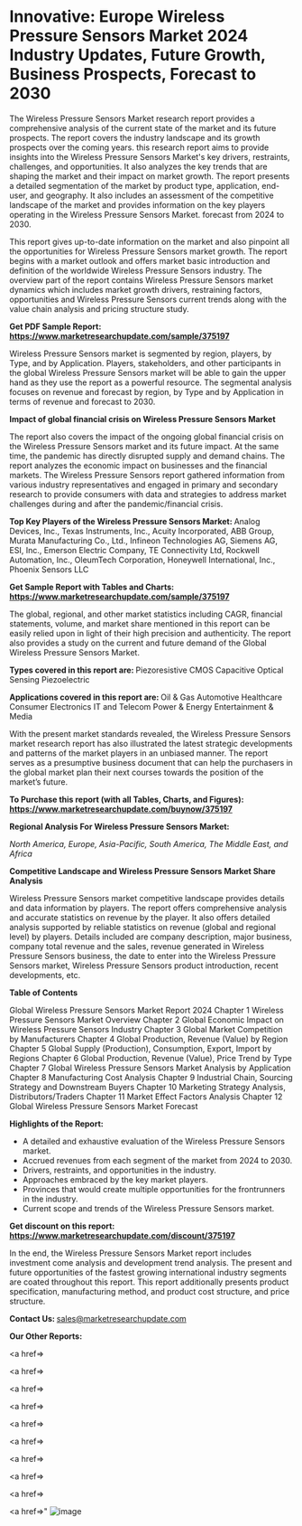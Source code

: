 # Innovative: Europe Wireless Pressure Sensors Market 2024 Industry Updates, Future Growth, Business Prospects, Forecast to 2030

The Wireless Pressure Sensors Market research report provides a comprehensive analysis of the current state of the market and its future prospects. The report covers the industry landscape and its growth prospects over the coming years. this research report aims to provide insights into the Wireless Pressure Sensors Market's key drivers, restraints, challenges, and opportunities. It also analyzes the key trends that are shaping the market and their impact on market growth. The report presents a detailed segmentation of the market by product type, application, end-user, and geography. It also includes an assessment of the competitive landscape of the market and provides information on the key players operating in the Wireless Pressure Sensors Market. forecast from 2024 to 2030.

This report gives up-to-date information on the market and also pinpoint all the opportunities for Wireless Pressure Sensors market growth. The report begins with a market outlook and offers market basic introduction and definition of the worldwide Wireless Pressure Sensors industry. The overview part of the report contains Wireless Pressure Sensors market dynamics which includes market growth drivers, restraining factors, opportunities and Wireless Pressure Sensors current trends along with the value chain analysis and pricing structure study.

<strong><b>Get PDF Sample Report: <a href=https://www.marketresearchupdate.com/sample/375197>https://www.marketresearchupdate.com/sample/375197</a></b></strong>

Wireless Pressure Sensors market is segmented by region, players, by Type, and by Application. Players, stakeholders, and other participants in the global Wireless Pressure Sensors market will be able to gain the upper hand as they use the report as a powerful resource. The segmental analysis focuses on revenue and forecast by region, by Type and by Application in terms of revenue and forecast to 2030.

<strong><b>Impact of global financial crisis on Wireless Pressure Sensors Market</b></strong>

The report also covers the impact of the ongoing global financial crisis on the Wireless Pressure Sensors market and its future impact. At the same time, the pandemic has directly disrupted supply and demand chains. The report analyzes the economic impact on businesses and the financial markets. The Wireless Pressure Sensors report gathered information from various industry representatives and engaged in primary and secondary research to provide consumers with data and strategies to address market challenges during and after the pandemic/financial crisis.

<strong><b>Top Key Players of the Wireless Pressure Sensors Market:
</b></strong>Analog Devices, Inc., Texas Instruments, Inc., Acuity Incorporated, ABB Group, Murata Manufacturing Co., Ltd., Infineon Technologies AG, Siemens AG, ESI, Inc., Emerson Electric Company, TE Connectivity Ltd, Rockwell Automation, Inc., OleumTech Corporation, Honeywell International, Inc., Phoenix Sensors LLC<strong><b>
</b></strong>

<strong><b>Get Sample Report with Tables and Charts: <a href=https://www.marketresearchupdate.com/sample/375197>https://www.marketresearchupdate.com/sample/375197</a></b></strong>

The global, regional, and other market statistics including CAGR, financial statements, volume, and market share mentioned in this report can be easily relied upon in light of their high precision and authenticity. The report also provides a study on the current and future demand of the Global Wireless Pressure Sensors Market.

<strong><b>Types covered in this report are:
</b></strong>Piezoresistive
CMOS
Capacitive
Optical Sensing
Piezoelectric<strong><b>
</b></strong>

<strong><b>Applications covered in this report are:
</b></strong>Oil & Gas
Automotive
Healthcare
Consumer Electronics
IT and Telecom
Power & Energy
Entertainment & Media<strong><b>
</b></strong>

With the present market standards revealed, the Wireless Pressure Sensors market research report has also illustrated the latest strategic developments and patterns of the market players in an unbiased manner. The report serves as a presumptive business document that can help the purchasers in the global market plan their next courses towards the position of the market’s future.

<strong><b>To Purchase this report (with all Tables, Charts, and Figures): <a href=https://www.marketresearchupdate.com/buynow/375197>https://www.marketresearchupdate.com/buynow/375197</a></b></strong>

<strong><b>Regional Analysis For Wireless Pressure Sensors Market:</b></strong>

<em><i>North America, Europe, Asia-Pacific, South America, The Middle East, and Africa</i></em>

<strong><b>Competitive Landscape and Wireless Pressure Sensors Market Share Analysis</b></strong>

Wireless Pressure Sensors market competitive landscape provides details and data information by players. The report offers comprehensive analysis and accurate statistics on revenue by the player. It also offers detailed analysis supported by reliable statistics on revenue (global and regional level) by players. Details included are company description, major business, company total revenue and the sales, revenue generated in Wireless Pressure Sensors business, the date to enter into the Wireless Pressure Sensors market, Wireless Pressure Sensors product introduction, recent developments, etc.

<strong><b>Table of Contents</b></strong>

Global Wireless Pressure Sensors Market Report 2024
Chapter 1 Wireless Pressure Sensors Market Overview
Chapter 2 Global Economic Impact on Wireless Pressure Sensors Industry
Chapter 3 Global Market Competition by Manufacturers
Chapter 4 Global Production, Revenue (Value) by Region
Chapter 5 Global Supply (Production), Consumption, Export, Import by Regions
Chapter 6 Global Production, Revenue (Value), Price Trend by Type
Chapter 7 Global Wireless Pressure Sensors Market Analysis by Application
Chapter 8 Manufacturing Cost Analysis
Chapter 9 Industrial Chain, Sourcing Strategy and Downstream Buyers
Chapter 10 Marketing Strategy Analysis, Distributors/Traders
Chapter 11 Market Effect Factors Analysis
Chapter 12 Global Wireless Pressure Sensors Market Forecast

<strong><b>Highlights of the Report:</b></strong>

- A detailed and exhaustive evaluation of the Wireless Pressure Sensors market.
- Accrued revenues from each segment of the market from 2024 to 2030.
- Drivers, restraints, and opportunities in the industry.
- Approaches embraced by the key market players.
- Provinces that would create multiple opportunities for the frontrunners in the industry.
- Current scope and trends of the Wireless Pressure Sensors market.

<strong><b>Get discount on this report: <a href=https://www.marketresearchupdate.com/discount/375197>https://www.marketresearchupdate.com/discount/375197</a></b></strong>

In the end, the Wireless Pressure Sensors Market report includes investment come analysis and development trend analysis. The present and future opportunities of the fastest growing international industry segments are coated throughout this report. This report additionally presents product specification, manufacturing method, and product cost structure, and price structure.

<strong><b>Contact Us:
</b></strong>sales@marketresearchupdate.com

<strong>Our Other Reports:</strong>

<a href=></a>

<a href=></a>

<a href=></a>

<a href=></a>

<a href=></a>

<a href=></a>

<a href=></a>

<a href=></a>

<a href=></a>

<a href=></a>"
![image](https://github.com/Gayatrikarjule/Market-Analysis-360/assets/97346546/84dc3e9b-0169-40fb-ac67-33f9f56bd84f)
